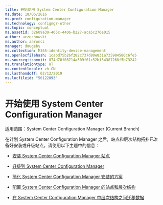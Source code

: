 ```yaml
---
title: 开始使用 System Center Configuration Manager
ms.date: 10/06/2016
ms.prod: configuration-manager
ms.technology: configmgr-other
ms.topic: conceptual
ms.assetid: 32609a30-465c-4406-b227-aca5c276e015
author: aczechowski
ms.author: aaroncz
manager: dougeby
ms.collection: M365-identity-device-management
ms.openlocfilehash: 1cabd75b26f282c737d80e831a735984580c6fe5
ms.sourcegitcommit: 874d78f08714a509f61c52b154387268f5b73242
ms.translationtype: HT
ms.contentlocale: zh-CN
ms.lasthandoff: 02/12/2019
ms.locfileid: "56122893"
---
```

# <a name="start-using-system-center-configuration-manager"></a>开始使用 System Center Configuration Manager

适用范围：System Center Configuration Manager (Current Branch)

在计划 System Center Configuration Manager 之后，站点和层次结构拓扑已准备好安装或升级站点，请使用以下主题中的信息：  

-   [安装 System Center Configuration Manager 站点](/sccm/core/servers/deploy/install/installing-sites)  

-   [升级到 System Center Configuration Manager](../../../core/servers/deploy/install/upgrade-to-configuration-manager.md)  

-   [简化 System Center Configuration Manager 安装的方案](../../../core/servers/deploy/install/scenarios-to-streamline-your-installation.md)  

-   [配置 System Center Configuration Manager 的站点和层次结构](../../../core/servers/deploy/configure/configure-sites-and-hierarchies.md)  

-   [在 System Center Configuration Manager 中层次结构之间迁移数据](../../../core/migration/migrate-data-between-hierarchies.md)  
